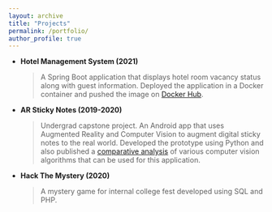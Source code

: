 ```yaml
---
layout: archive
title: "Projects"
permalink: /portfolio/
author_profile: true
---
```


- **Hotel Management System (2021)**  
    > A Spring Boot application that displays hotel room vacancy status along with guest information. Deployed the application in a Docker container and pushed the image on [Docker Hub](https://hub.docker.com/r/kanadn/learning-spring).
- **AR Sticky Notes (2019-2020)**  
    > Undergrad capstone project. An Android app that uses Augmented Reality and Computer Vision to augment digital sticky notes to the real world. Developed the prototype using Python and also published a [comparative analysis](https://kanadn.github.io/files/full-paper_ICETET.pdf) of various computer vision algorithms that can be used for this application.
- **Hack The Mystery (2020)**  
    > A mystery game for internal college fest developed using SQL and PHP.
